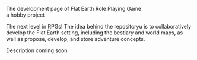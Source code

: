 The development page of Flat Earth Role Playing Game                            
a hobby project
                                                                 
The next level in RPGs! 
The idea behind the repositoryu is to collaboratively develop the Flat Earth setting, including
the bestiary and world maps, as well as propose, develop, and store adventure concepts.

Description coming soon                                                         
